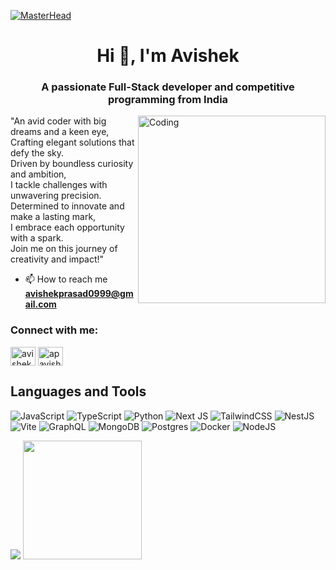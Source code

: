 [![MasterHead](https://i.pinimg.com/originals/2f/f4/28/2ff428006f3ade5f10beac69372062ab.gif)](https://rishavchanda.io)
<h1 align="center">Hi 👋, I'm Avishek</h1>
<h3 align="center">A passionate Full-Stack developer and competitive programming from India</h3>
<img align="right" alt="Coding" width="300" src="https://mir-s3-cdn-cf.behance.net/project_modules/disp/9700a489505103.5dfa69044fa90.gif">


"An avid coder with big dreams and a keen eye,<br>
Crafting elegant solutions that defy the sky.<br>
Driven by boundless curiosity and ambition,<br>
I tackle challenges with unwavering precision.<br>
Determined to innovate and make a lasting mark,<br>
I embrace each opportunity with a spark.<br>
Join me on this journey of creativity and impact!"<br>

- 📫 How to reach me **avishekprasad0999@gmail.com**

<h3 align="left">Connect with me:</h3>
<p align="left">
<a href="https://linkedin.com/in/avishek-prasad-484066236" target="blank"><img align="center" src="https://raw.githubusercontent.com/rahuldkjain/github-profile-readme-generator/master/src/images/icons/Social/linked-in-alt.svg" alt="avishek-prasad-484066236" height="30" width="40" /></a>
<a href="https://instagram.com/apavishek.exe" target="blank"><img align="center" src="https://raw.githubusercontent.com/rahuldkjain/github-profile-readme-generator/master/src/images/icons/Social/instagram.svg" alt="apavishek.exe" height="30" width="40" /></a>
</p>




## Languages and Tools
![JavaScript](https://img.shields.io/badge/javascript-%23323330.svg?style=for-the-badge&logo=javascript&logoColor=%23F7DF1E) 
![TypeScript](https://img.shields.io/badge/typescript-%23007ACC.svg?style=for-the-badge&logo=typescript&logoColor=white) 
![Python](https://img.shields.io/badge/python-3670A0?style=for-the-badge&logo=python&logoColor=ffdd54) 
![Next JS](https://img.shields.io/badge/Next-black?style=for-the-badge&logo=next.js&logoColor=white)
![TailwindCSS](https://img.shields.io/badge/tailwindcss-%2338B2AC.svg?style=for-the-badge&logo=tailwind-css&logoColor=white)
![NestJS](https://img.shields.io/badge/nestjs-%23E0234E.svg?style=for-the-badge&logo=nestjs&logoColor=white)
![Vite](https://img.shields.io/badge/vite-%23646CFF.svg?style=for-the-badge&logo=vite&logoColor=white) 
![GraphQL](https://img.shields.io/badge/-GraphQL-E10098?style=for-the-badge&logo=graphql&logoColor=white) 
![MongoDB](https://img.shields.io/badge/MongoDB-%234ea94b.svg?style=for-the-badge&logo=mongodb&logoColor=white)
![Postgres](https://img.shields.io/badge/postgres-%23316192.svg?style=for-the-badge&logo=postgresql&logoColor=white) 
![Docker](https://img.shields.io/badge/docker-%230db7ed.svg?style=for-the-badge&logo=docker&logoColor=white)
![NodeJS](https://img.shields.io/badge/node.js-6DA55F?style=for-the-badge&logo=node.js&logoColor=white)


<div>
    <img src="https://github-readme-streak-stats.herokuapp.com/?user=avishek999&theme=dark&hide_border=false">
    <img src="https://github-readme-stats.vercel.app/api/top-langs/?username=avishek999&theme=dark&hide_border=false&include_all_commits=false&count_private=false&layout=compact" style="height:190px" >
</div>

